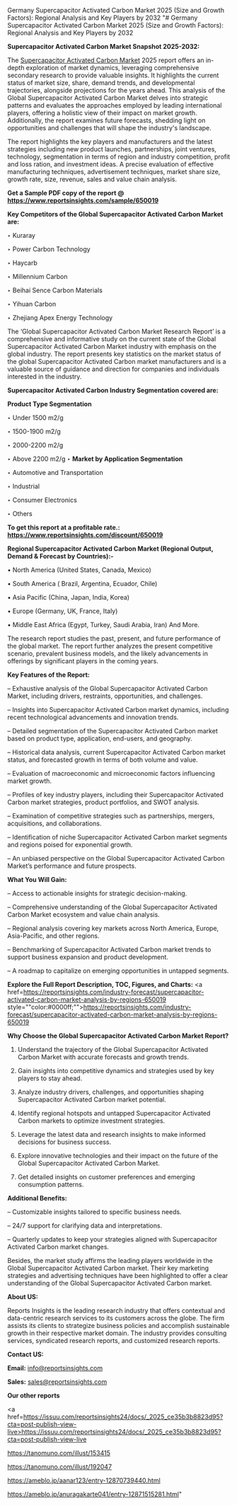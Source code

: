 Germany Supercapacitor Activated Carbon Market 2025 (Size and Growth Factors): Regional Analysis and Key Players by 2032
"# Germany Supercapacitor Activated Carbon Market 2025 (Size and Growth Factors): Regional Analysis and Key Players by 2032

<strong>Supercapacitor Activated Carbon Market Snapshot 2025-2032:</strong>

The <a href=https://www.reportsinsights.com/sample/650019>Supercapacitor Activated Carbon Market</a> 2025 report offers an in-depth exploration of market dynamics, leveraging comprehensive secondary research to provide valuable insights. It highlights the current status of market size, share, demand trends, and developmental trajectories, alongside projections for the years ahead. This analysis of the Global Supercapacitor Activated Carbon Market delves into strategic patterns and evaluates the approaches employed by leading international players, offering a holistic view of their impact on market growth. Additionally, the report examines future forecasts, shedding light on opportunities and challenges that will shape the industry's landscape.

The report highlights the key players and manufacturers and the latest strategies including new product launches, partnerships, joint ventures, technology, segmentation in terms of region and industry competition, profit and loss ration, and investment ideas. A precise evaluation of effective manufacturing techniques, advertisement techniques, market share size, growth rate, size, revenue, sales and value chain analysis.

<strong>Get a Sample PDF copy of the report @ <a href=https://www.reportsinsights.com/sample/650019 style=color:#0000ff;>https://www.reportsinsights.com/sample/650019</a></strong>

<strong>Key Competitors of the Global Supercapacitor Activated Carbon Market are:</strong>

‣ Kuraray

‣ Power Carbon Technology

‣ Haycarb

‣ Millennium Carbon

‣ Beihai Sence Carbon Materials

‣ Yihuan Carbon

‣ Zhejiang Apex Energy Technology

The ‘Global Supercapacitor Activated Carbon Market Research Report’ is a comprehensive and informative study on the current state of the Global Supercapacitor Activated Carbon Market industry with emphasis on the global industry. The report presents key statistics on the market status of the global Supercapacitor Activated Carbon market manufacturers and is a valuable source of guidance and direction for companies and individuals interested in the industry.

<strong>Supercapacitor Activated Carbon Industry Segmentation covered are:</strong>

<strong>Product Type Segmentation</strong>

‣ Under 1500 m2/g

‣ 1500-1900 m2/g

‣ 2000-2200 m2/g

‣ Above 2200 m2/g
‣ 
<strong>Market by Application Segmentation</strong>

‣ Automotive and Transportation

‣ Industrial

‣ Consumer Electronics

‣ Others

<strong>To get this report at a profitable rate.: <a href=https://www.reportsinsights.com/discount/650019 style=color:#0000ff;>https://www.reportsinsights.com/discount/650019</a></strong>

<strong>Regional Supercapacitor Activated Carbon Market (Regional Output, Demand &amp; Forecast by Countries):-</strong>

• North America (United States, Canada, Mexico)

• South America ( Brazil, Argentina, Ecuador, Chile)

• Asia Pacific (China, Japan, India, Korea)

• Europe (Germany, UK, France, Italy)

• Middle East Africa (Egypt, Turkey, Saudi Arabia, Iran) And More.

The research report studies the past, present, and future performance of the global market. The report further analyzes the present competitive scenario, prevalent business models, and the likely advancements in offerings by significant players in the coming years.

<strong>Key Features of the Report:</strong>

– Exhaustive analysis of the Global Supercapacitor Activated Carbon Market, including drivers, restraints, opportunities, and challenges.

– Insights into Supercapacitor Activated Carbon market dynamics, including recent technological advancements and innovation trends.

– Detailed segmentation of the Supercapacitor Activated Carbon market based on product type, application, end-users, and geography.

– Historical data analysis, current Supercapacitor Activated Carbon market status, and forecasted growth in terms of both volume and value.

– Evaluation of macroeconomic and microeconomic factors influencing market growth.

– Profiles of key industry players, including their Supercapacitor Activated Carbon market strategies, product portfolios, and SWOT analysis.

– Examination of competitive strategies such as partnerships, mergers, acquisitions, and collaborations.

– Identification of niche Supercapacitor Activated Carbon market segments and regions poised for exponential growth.

– An unbiased perspective on the Global Supercapacitor Activated Carbon Market’s performance and future prospects.

<strong>What You Will Gain:</strong>

– Access to actionable insights for strategic decision-making.

– Comprehensive understanding of the Global Supercapacitor Activated Carbon Market ecosystem and value chain analysis.

– Regional analysis covering key markets across North America, Europe, Asia-Pacific, and other regions.

– Benchmarking of Supercapacitor Activated Carbon market trends to support business expansion and product development.

– A roadmap to capitalize on emerging opportunities in untapped segments.

<strong>Explore the Full Report Description, TOC, Figures, and Charts:</strong>
<a href=https://reportsinsights.com/industry-forecast/supercapacitor-activated-carbon-market-analysis-by-regions-650019 style=""color:#0000ff;"">https://reportsinsights.com/industry-forecast/supercapacitor-activated-carbon-market-analysis-by-regions-650019</a>

<strong>Why Choose the Global Supercapacitor Activated Carbon Market Report?</strong>

1. Understand the trajectory of the Global Supercapacitor Activated Carbon Market with accurate forecasts and growth trends.

2. Gain insights into competitive dynamics and strategies used by key players to stay ahead.

3. Analyze industry drivers, challenges, and opportunities shaping Supercapacitor Activated Carbon market potential.

4. Identify regional hotspots and untapped Supercapacitor Activated Carbon markets to optimize investment strategies.

5. Leverage the latest data and research insights to make informed decisions for business success.

6. Explore innovative technologies and their impact on the future of the Global Supercapacitor Activated Carbon Market.

7. Get detailed insights on customer preferences and emerging consumption patterns.

<strong>Additional Benefits:</strong>

– Customizable insights tailored to specific business needs.

– 24/7 support for clarifying data and interpretations.

– Quarterly updates to keep your strategies aligned with Supercapacitor Activated Carbon market changes.

Besides, the market study affirms the leading players worldwide in the Global Supercapacitor Activated Carbon market. Their key marketing strategies and advertising techniques have been highlighted to offer a clear understanding of the Global Supercapacitor Activated Carbon market.

<strong><strong>About US</strong>:</strong>

Reports Insights is the leading research industry that offers contextual and data-centric research services to its customers across the globe. The firm assists its clients to strategize business policies and accomplish sustainable growth in their respective market domain. The industry provides consulting services, syndicated research reports, and customized research reports.

<strong>Contact US:</strong>

<p class=><b>Email:</b> <a href=mailto:info@reportsinsights.com>info@reportsinsights.com</a></p>
<p class=><b>Sales:</b> <a href=mailto:sales@reportsinsights.com>sales@reportsinsights.com</a></p>

<strong>Our other reports</strong>

<a href=https://issuu.com/reportsinsights24/docs/_2025_ce35b3b8823d95?cta=post-publish-view-live>https://issuu.com/reportsinsights24/docs/_2025_ce35b3b8823d95?cta=post-publish-view-live</a>

<a href=https://tanomuno.com/illust/153415>https://tanomuno.com/illust/153415</a>

<a href=https://tanomuno.com/illust/192047>https://tanomuno.com/illust/192047</a>

<a href=https://ameblo.jp/aanar123/entry-12870739440.html>https://ameblo.jp/aanar123/entry-12870739440.html</a>

<a href=https://ameblo.jp/anuragakarte041/entry-12871515281.html>https://ameblo.jp/anuragakarte041/entry-12871515281.html</a>"
